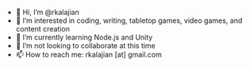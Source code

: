 - 👋 Hi, I’m @rkalajian
- 👀 I’m interested in coding, writing, tabletop games, video games, and content creation
- 🌱 I’m currently learning Node.js and Unity
- 💞️ I’m not looking to collaborate at this time
- 📫 How to reach me: rkalajian [at] gmail.com

<!---
rkalajian/rkalajian is a ✨ special ✨ repository because its `README.md` (this file) appears on your GitHub profile.
You can click the Preview link to take a look at your changes.
--->
